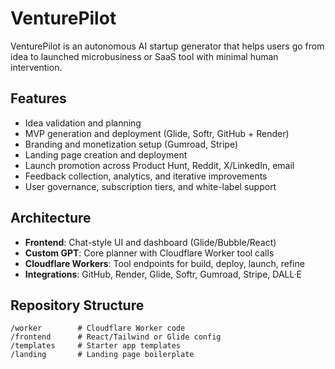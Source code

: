 # VenturePilot

VenturePilot is an autonomous AI startup generator that helps users go from idea to launched microbusiness or SaaS tool with minimal human intervention.

## Features
- Idea validation and planning
- MVP generation and deployment (Glide, Softr, GitHub + Render)
- Branding and monetization setup (Gumroad, Stripe)
- Landing page creation and deployment
- Launch promotion across Product Hunt, Reddit, X/LinkedIn, email
- Feedback collection, analytics, and iterative improvements
- User governance, subscription tiers, and white-label support

## Architecture
- **Frontend**: Chat-style UI and dashboard (Glide/Bubble/React)
- **Custom GPT**: Core planner with Cloudflare Worker tool calls
- **Cloudflare Workers**: Tool endpoints for build, deploy, launch, refine
- **Integrations**: GitHub, Render, Glide, Softr, Gumroad, Stripe, DALL·E

## Repository Structure
```
/worker        # Cloudflare Worker code
/frontend      # React/Tailwind or Glide config
/templates     # Starter app templates
/landing       # Landing page boilerplate
```
